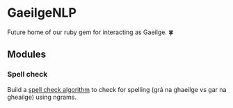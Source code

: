 # GaeilgeNLP
Future home of our ruby gem for interacting as Gaeilge. 🍀

## Modules

### Spell check
Build a [spell check algorithm](http://norvig.com/spell-correct.html) to check for spelling (grá na ghaeilge vs gar na gheailge) using ngrams.

